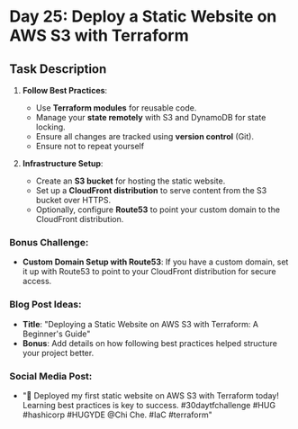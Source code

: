 # Day 25: Deploy a Static Website on AWS S3 with Terraform

## Task Description

1. **Follow Best Practices**: 
   - Use **Terraform modules** for reusable code.
   - Manage your **state remotely** with S3 and DynamoDB for state locking.
   - Ensure all changes are tracked using **version control** (Git).
   - Ensure not to repeat yourself 

2. **Infrastructure Setup**:
   - Create an **S3 bucket** for hosting the static website.
   - Set up a **CloudFront distribution** to serve content from the S3 bucket over HTTPS.
   - Optionally, configure **Route53** to point your custom domain to the CloudFront distribution.

### Bonus Challenge:
- **Custom Domain Setup with Route53**: If you have a custom domain, set it up with Route53 to point to your CloudFront distribution for secure access.

### Blog Post Ideas:
- **Title**: "Deploying a Static Website on AWS S3 with Terraform: A Beginner's Guide"
- **Bonus**: Add details on how following best practices helped structure your project better.

### Social Media Post:
- "🚀 Deployed my first static website on AWS S3 with Terraform today! Learning best practices is key to success. #30daytfchallenge #HUG #hashicorp #HUGYDE @Chi Che. #IaC #terraform"






